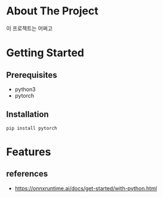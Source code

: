# About The Project




이 프로젝트는 어쩌고


# Getting Started

## Prerequisites

* python3
* pytorch

## Installation

```
pip install pytorch
```

# Features

## references
* https://onnxruntime.ai/docs/get-started/with-python.html